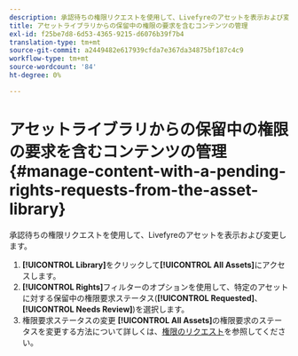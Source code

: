 ```yaml
---
description: 承認待ちの権限リクエストを使用して、Livefyreのアセットを表示および変更します。
title: アセットライブラリからの保留中の権限の要求を含むコンテンツの管理
exl-id: f25be7d8-6d53-4365-9215-d6076b39f7b4
translation-type: tm+mt
source-git-commit: a2449482e617939cfda7e367da34875bf187c4c9
workflow-type: tm+mt
source-wordcount: '84'
ht-degree: 0%

---
```


# アセットライブラリからの保留中の権限の要求を含むコンテンツの管理{#manage-content-with-a-pending-rights-requests-from-the-asset-library}

承認待ちの権限リクエストを使用して、Livefyreのアセットを表示および変更します。

1. **[!UICONTROL Library]**&#x200B;をクリックして&#x200B;**[!UICONTROL All Assets]**&#x200B;にアクセスします。
1. **[!UICONTROL Rights]**&#x200B;フィルターのオプションを使用して、特定のアセットに対する保留中の権限要求ステータス(**[!UICONTROL Requested]**、**[!UICONTROL Needs Review]**)を選択します。
1. 権限要求ステータスの変更 **[!UICONTROL All Assets]**&#x200B;の権限要求のステータスを変更する方法について詳しくは、[権限のリクエスト](../c-how-requesting-rights-works/c-how-requesting-rights-works.md#c_how_requesting_rights_works)を参照してください。
